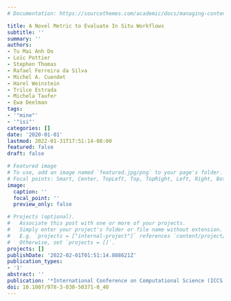 ```yaml
---
# Documentation: https://sourcethemes.com/academic/docs/managing-content/

title: A Novel Metric to Evaluate In Situ Workflows
subtitle: ''
summary: ''
authors:
- Tu Mai Anh Do
- Loïc Pottier
- Stephen Thomas
- Rafael Ferreira da Silva
- Michel A. Cuendet
- Harel Weinstein
- Trilce Estrada
- Michela Taufer
- Ewa Deelman
tags:
- '"mine"'
- '"isi"'
categories: []
date: '2020-01-01'
lastmod: 2022-01-31T17:51:14-08:00
featured: false
draft: false

# Featured image
# To use, add an image named `featured.jpg/png` to your page's folder.
# Focal points: Smart, Center, TopLeft, Top, TopRight, Left, Right, BottomLeft, Bottom, BottomRight.
image:
  caption: ''
  focal_point: ''
  preview_only: false

# Projects (optional).
#   Associate this post with one or more of your projects.
#   Simply enter your project's folder or file name without extension.
#   E.g. `projects = ["internal-project"]` references `content/project/deep-learning/index.md`.
#   Otherwise, set `projects = []`.
projects: []
publishDate: '2022-02-01T01:51:14.808621Z'
publication_types:
- '1'
abstract: ''
publication: '*International Conference on Computational Science (ICCS)*'
doi: 10.1007/978-3-030-50371-0_40
---
```

